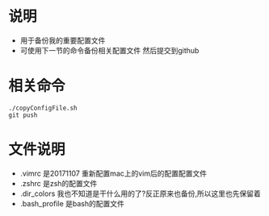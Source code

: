 # 说明
* 用于备份我的重要配置文件
* 可使用下一节的命令备份相关配置文件 然后提交到github

# 相关命令
```
./copyConfigFile.sh
git push
```

# 文件说明
* .vimrc 是20171107 重新配置mac上的vim后的配置配置文件
* .zshrc 是zsh的配置文件
* .dir_colors 我也不知道是干什么用的了?反正原来也备份,所以这里也先保留着
* .bash_profile 是bash的配置文件

